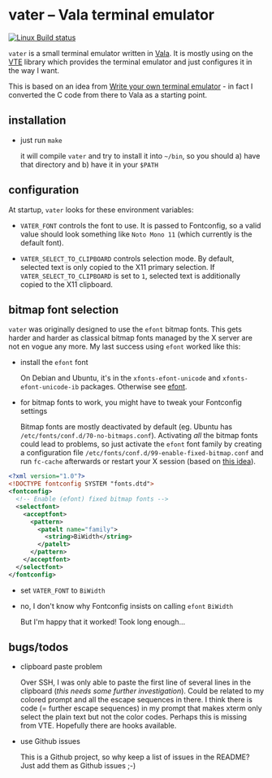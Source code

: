 vater – Vala terminal emulator
==============================

[![Linux Build status](https://github.com/mmitch/vater/workflows/Linux%20Build/badge.svg?branch=master)](https://github.com/mmitch/vater/actions?query=workflow%3A%22Linux+Build%22)

`vater` is a small terminal emulator written in [Vala].  It is mostly
using on the [VTE] library which provides the terminal emulator and
just configures it in the way I want.

This is based on an idea from [Write your own terminal emulator] - in
fact I converted the C code from there to Vala as a starting point.


installation
------------

* just run `make`

  it will compile `vater` and try to install it into `~/bin`, so you
  should a) have that directory and b) have it in your `$PATH`


configuration
-------------

At startup, `vater` looks for these environment variables:

* `VATER_FONT` controls the font to use.  It is passed to Fontconfig,
  so a valid value should look something like `Noto Mono 11` (which
  currently is the default font).

* `VATER_SELECT_TO_CLIPBOARD` controls selection mode.  By default,
  selected text is only copied to the X11 primary selection.  If
  `VATER_SELECT_TO_CLIPBOARD` is set to `1`, selected text is
  additionally copied to the X11 clipboard.


bitmap font selection
---------------------

`vater` was originally designed to use the `efont` bitmap fonts.  This
gets harder and harder as classical bitmap fonts managed by the X
server are not en vogue any more.  My last success using `efont`
worked like this:

* install the `efont` font

  On Debian and Ubuntu, it's in the `xfonts-efont-unicode` and
  `xfonts-efont-unicode-ib` packages.  Otherwise see [efont].

* for bitmap fonts to work, you might have to tweak your Fontconfig
  settings

  Bitmap fonts are mostly deactivated by default (eg. Ubuntu has
  `/etc/fonts/conf.d/70-no-bitmaps.conf`).  Activating *all* the
  bitmap fonts could lead to problems, so just activate the `efont`
  font family by creating a configuration file
  `/etc/fonts/conf.d/99-enable-fixed-bitmap.conf` and run `fc-cache`
  afterwards or restart your X session (based on [this idea]).

```xml
<?xml version="1.0"?>
<!DOCTYPE fontconfig SYSTEM "fonts.dtd">
<fontconfig>
  <!-- Enable (efont) fixed bitmap fonts -->
  <selectfont>
    <acceptfont>
      <pattern>
        <patelt name="family">
          <string>BiWidth</string>
        </patelt>
      </pattern>
    </acceptfont>
  </selectfont>
</fontconfig>
```

* set `VATER_FONT` to `BiWidth`

* no, I don't know why Fontconfig insists on calling `efont` `BiWidth`
  
  But I'm happy that it worked!  Took long enough...


bugs/todos
----------

* clipboard paste problem

  Over SSH, I was only able to paste the first line of several lines
  in the clipboard (*this needs some further investigation*).  Could
  be related to my colored prompt and all the escape sequences in
  there.  I think there is code (= further escape sequences) in my
  prompt that makes xterm only select the plain text but not the color
  codes.  Perhaps this is missing from VTE.  Hopefully there are hooks
  available.

* use Github issues

  This is a Github project, so why keep a list of issues in the
  README?  Just add them as Github issues ;-)


[Vala]: https://wiki.gnome.org/Projects/Vala
[VTE]: https://wiki.gnome.org/Apps/Terminal/VTE
[Write your own terminal emulator]: https://vincent.bernat.im/en/blog/2017-write-own-terminal
[efont]: http://openlab.ring.gr.jp/efont/unicode/
[TravisCI]: https://travis-ci.org/
[this idea]: http://marklodato.github.io/2014/02/23/fixed-fonts.html

